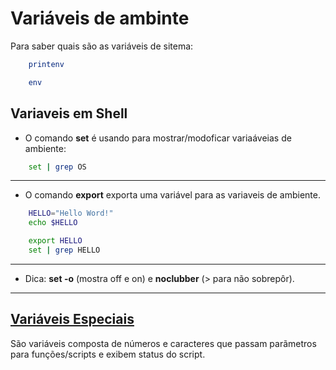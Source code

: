 # Variáveis de ambinte

Para saber quais são as variáveis de sitema:
```sh
    printenv

    env
```
## Variaveis em Shell

* O comando **set** é usando para mostrar/modoficar variaáveias de ambiente:
```sh
    set | grep OS
```
<hr>

* O comando **export** exporta uma variável para as variaveis de ambiente.
```sh
    HELLO="Hello Word!"
    echo $HELLO

    export HELLO
    set | grep HELLO
```
<hr>

* Dica: **set -o** (mostra  off e on) e **noclubber** (> para não sobrepôr).
<hr>

## [Variáveis Especiais](https://aurelio.net/shell/canivete/#variaveis)

São variáveis composta de números e caracteres que passam parãmetros para funções/scripts e exibem status do script.
